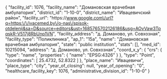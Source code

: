 {
    "facility_id": 1076,
    "facility_name": "Домановская врачебная амбулатория",
    "district_id": "1-10-0",
    "district_name": "Ивацевичский район",
    "facility_url": "https:\/\/www.google.com\/url?q=https:\/\/ivacemed.by\/o-nas\/spisok-otdelenij&sa=D&source=editors&ust=1685765702126186&usg=AOvVaw3TpqskR-V517j8RbUnp1VN",
    "facility_address": "д. Доманово, ул. Совхозная",
    "facility_type": "Поликлиника",
    "ap_1": "15а",
    "name": "Домановская врачебная амбулатория",
    "state": "public institution",
    "stats": [],
    "med_id": 10215094,
    "address": "д. Доманово, ул. Совхозная",
    "coord_x_y": {
        "crs": {
            "type": "name",
            "properties": {
                "name": "EPSG:4326"
            }
        },
        "type": "Point",
        "coordinates": [
            25.4732,
            52.8322
        ]
    },
    "place_name": "Ивацевичи",
    "place_type": "city",
    "year_of_closing": null,
    "year_of_opening": "0",
    "healthcare_facility_key": 1076,
    "administrative_division_id": "1-10-0"
}